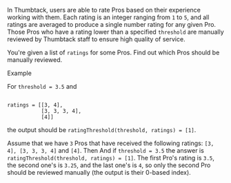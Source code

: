 In Thumbtack, users are able to rate Pros based on their experience working with them. Each rating is an integer ranging from `1` to `5`, and all ratings are averaged to produce a single number rating for any given Pro. Those Pros who have a rating lower than a specified `threshold` are manually reviewed by Thumbtack staff to ensure high quality of service.

You're given a list of `ratings` for some Pros. Find out which Pros should be manually reviewed.

Example

For `threshold = 3.5` and

```

ratings = [[3, 4],
           [3, 3, 3, 4],
           [4]]

```

the output should be `ratingThreshold(threshold, ratings) = [1]`.

Assume that we have `3` Pros that have received the following ratings: `[3, 4], [3, 3, 3, 4]` and `[4]`. Then And if `threshold = 3.5` the answer is `ratingThreshold(threshold, ratings) = [1]`. The first Pro's rating is `3.5`, the second one's is `3.25`, and the last one's is `4`, so only the second Pro should be reviewed manually (the output is their 0-based index).
